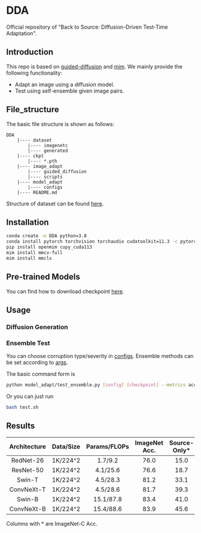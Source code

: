 # DDA
Official repository of "Back to Source: Diffusion-Driven Test-Time Adaptation".

## Introduction
This repo is based on [guided-diffusion](https://github.com/openai/guided-diffusion) and [mim](https://github.com/open-mmlab/mim). We mainly provide the following functionality:
+ Adapt an image using a diffusion model.
+ Test using self-ensemble given image pairs.

## File_structure

The basic file structure is shown as follows:
```
DDA
    |---- dataset
        |---- imagenetc
        |---- generated
    |---- ckpt
        |---- *.pth
    |---- image_adapt
        |---- guided_diffusion
        |---- scripts
    |---- model_adapt
        |---- configs
    |---- README.md
```

Structure of dataset can be found [here](./dataset/README.md).

## Installation
```bash
conda create -n DDA python=3.8
conda install pytorch torchvision torchaudio cudatoolkit=11.3 -c pytorch
pip install openmim cupy_cuda113
mim install mmcv-full 
mim install mmcls
```

## Pre-trained Models
You can find how to download checkpoint [here](./ckpt/README.md). 

## Usage

### Diffusion Generation


### Ensemble Test

You can choose corruption type/severity in [configs](./model_adapt/configs/_base_/datasets). Ensemble methods can be set according to [args](./model_adapt/test_ensemble.py#L99).


The basic command form is 
```bash
python model_adapt/test_ensemble.py [config] [checkpoint] --metrics accuracy --ensemble [ensemble method]
```

Or you can just run
```bash
bash test.sh
```


## Results

| Architecture    | Data/Size   | Params/FLOPs| ImageNet Acc. |Source-Only* | MEMO* | DDA*|
|:---------------:|:-----------:|:-----------:|:-----------:|:-----------:|:-----:|:---:|
| RedNet-26      | 1K/224^2  | 1.7/9.2   | 76.0          | 15.0 | 20.6 | **25.0** |
| ResNet-50      | 1K/224^2  | 4.1/25.6  | 76.6          | 18.7 | 24.7 | **27.3** |
| Swin-T         | 1K/224^2  | 4.5/28.3  | 81.2          | 33.1 | 29.5 | **37.0** |
| ConvNeXt-T     | 1K/224^2  | 4.5/28.6  | 81.7          | 39.3 | 37.8 | **41.4** |
| Swin-B         | 1K/224^2  | 15.1/87.8 | 83.4          | 41.0 | 37.0 | **42.0** |
| ConvNeXt-B     | 1K/224^2  | 15.4/88.6 | 83.9          | 45.6 | 45.8 | **46.1** |

Columns with * are ImageNet-C Acc.